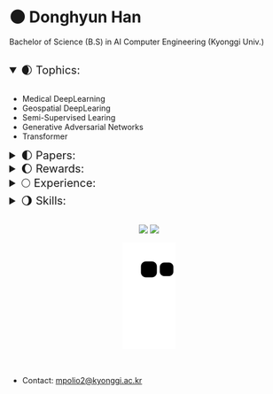# &#127761; Donghyun Han  

Bachelor of Science (B.S) in AI Computer Engineering (Kyonggi Univ.) 

<br>

<details open>
    <summary style="font-size: 20px"> &#127762; Tophics:</summary>
<br>  

- Medical DeepLearning
- Geospatial DeepLearing
- Semi-Supervised Learing
- Generative Adversarial Networks  
- Transformer

</details>  

<details>
    <summary style="font-size: 20px">&#127763; Papers:</summary>
<br>

- 한국인터넷정보학회, 심층 신경망을 이용한 GP 기반 소아 골연령 측정 (한동현, 문기렴, 이병대) (Oct. 2021)  
- 한국정보기술학회, 세포 계수 측정을 위한 딥러닝 기반 객체탐지 시스템 연구 개발 (한동현, 김민종, 김태강, 박준후, 조수빈, 김상진) (Jun. 2022)  

</details>  

<details>
    <summary style="font-size: 20px">&#127764; Rewards:</summary>
<br>

  - 🏅 경기대학교, 교내 프로그래밍 경진대회 (우수상 수상) (Jun. 2017)  
  - 🏅 한국인터넷정보학회, 캡스톤 디자인 및 아이디어 해커톤 (금상 수상) (Oct. 2021)  
  - 🏅 과학기술정보통신부, 2021 공개 SW 개발자대회 (은상 수상) (Nov. 2021)  
  - 🏅 SW중심대학, 2021 SW상상기업 경진대회 (장려상 수상) (Nov. 2021)  
  - 🏅HealthHub, 2021 HealthHub Datathon: Cephalometric Landmark Detection (우승) (Dec. 2021)  
  - 🏅 한국정보기술학회, 대학생 논문경진대회 우수논문상 (동상) (Jun. 2022)  

</details>  

<details>
    <summary style="font-size: 20px">&#127765; Experience:</summary>
<br>

- <img height=13 src="image/KGU.ico"> &nbsp; &nbsp; &nbsp; &nbsp; &nbsp; &nbsp; &nbsp; &nbsp; &nbsp; &nbsp; &nbsp; &nbsp; &nbsp; B.S, Computer Engineering, Kyonggi University (KGU) (Mar. 2017 -)  
- <img height=13 src="image/etri.svg"> 한국전자통신연구원 (ETRI) Research Trainee (Jul. 2022 - Aug. 2022)  

</details>  

<details>
    <summary style="font-size: 20px">&#127766; Skills: </summary>
<br>
&nbsp;
<code><img height="30" src="image/python.png"></code>
<code><img height="30" src="image/java.png" alt="java"></code>
<code><img height="30" src="image/C.png" alt="C"></code>
<code><img height="30" src="image/sql.png" alt="sql"></code>
<code><img height="30" src="image/Cisco.png" alt="Cisco"></code>
<code><img height="30" src="image/Anaconda.png" alt="Anaconda"></code>
<code><img height="30" src="image/git.png" alt="git"></code>
<code><img height="30" src="image/Android.png" alt="Android"></code>
<code><img height="30" src="image/scikitlearn.png" alt="scikitlearn"></code>
<code><img height="30" src="image/pytorch.png" alt="pytorch"></code>
<code><img height="30" src="image/OpenCV.png" alt="OpenCV"></code>
<code><img height="30" src="image/Tensorflow.png" alt="Tensorflow"></code>

</details>

<br>

<p align = "center">
  <img height="150em" src="https://github-readme-stats.vercel.app/api/?username=DongHyun99&cache_seconds=1800&theme=buefy&line_height=27" >
  <img height="150em" src="https://github-readme-streak-stats.herokuapp.com/?user=DongHyun99&hide_border=true&theme=buefy" />
</p>

<p align = "center">
  <img src="https://raw.githubusercontent.com/donghyun99/donghyun99/output/github-contribution-grid-snake.svg">
<p>  

<br>

- Contact: mpolio2@kyonggi.ac.kr  
